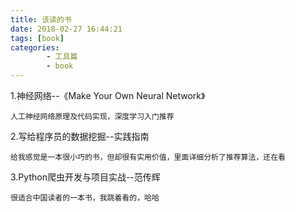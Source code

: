 ```yaml
---
title: 该读的书
date: 2018-02-27 16:44:21
tags: [book]
categories:
        - 工具篇
		- book
---
```


1.神经网络--《Make Your Own Neural Network》

	人工神经网络原理及代码实现，深度学习入门推荐
2.写给程序员的数据挖掘--实践指南

	给我感觉是一本很小巧的书，但却很有实用价值，里面详细分析了推荐算法，还在看
3.Python爬虫开发与项目实战--范传辉

	很适合中国读者的一本书，我跳着看的，哈哈


